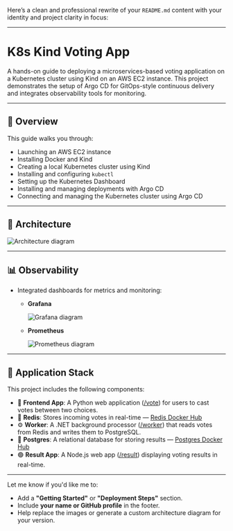 Here’s a clean and professional rewrite of your `README.md` content with your identity and project clarity in focus:

---

# K8s Kind Voting App

A hands-on guide to deploying a microservices-based voting application on a Kubernetes cluster using Kind on an AWS EC2 instance. This project demonstrates the setup of Argo CD for GitOps-style continuous delivery and integrates observability tools for monitoring.

---

## 🚀 Overview

This guide walks you through:
- Launching an AWS EC2 instance
- Installing Docker and Kind
- Creating a local Kubernetes cluster using Kind
- Installing and configuring `kubectl`
- Setting up the Kubernetes Dashboard
- Installing and managing deployments with Argo CD
- Connecting and managing the Kubernetes cluster using Argo CD

---

## 🧠 Architecture

![Architecture diagram](k8s-kind-voting-app.png)

---

## 📊 Observability

- Integrated dashboards for metrics and monitoring:
  - **Grafana**
  
    ![Grafana diagram](grafana.png)

  - **Prometheus**

    ![Prometheus diagram](prometheus.png)

---

## 🧩 Application Stack

This project includes the following components:

- 🔵 **Frontend App**: A Python web application ([/vote](/vote)) for users to cast votes between two choices.
- 🧠 **Redis**: Stores incoming votes in real-time — [Redis Docker Hub](https://hub.docker.com/_/redis/)
- ⚙️ **Worker**: A .NET background processor ([/worker](/worker)) that reads votes from Redis and writes them to PostgreSQL.
- 🐘 **Postgres**: A relational database for storing results — [Postgres Docker Hub](https://hub.docker.com/_/postgres/)
- 🟢 **Result App**: A Node.js web app ([/result](/result)) displaying voting results in real-time.

---

Let me know if you'd like me to:
- Add a **"Getting Started"** or **"Deployment Steps"** section.
- Include **your name or GitHub profile** in the footer.
- Help replace the images or generate a custom architecture diagram for your version.
